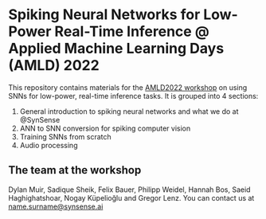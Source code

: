 # Spiking Neural Networks for Low-Power Real-Time Inference @ Applied Machine Learning Days (AMLD) 2022

This repository contains materials for the [AMLD2022 workshop](https://appliedmldays.org/events/amld-epfl-2022/workshops/spiking-neural-networks-for-low-power-real-time-inference) on using SNNs for low-power, real-time inference tasks.
It is grouped into 4 sections:

1. General introduction to spiking neural networks and what we do at @SynSense
2. ANN to SNN conversion for spiking computer vision
3. Training SNNs from scratch
4. Audio processing


## The team at the workshop

Dylan Muir, Sadique Sheik, Felix Bauer, Philipp Weidel, Hannah Bos, Saeid Haghighatshoar, Nogay Küpelioğlu and Gregor Lenz. You can contact us at <name.surname@synsense.ai>